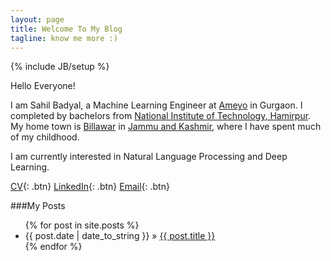 ```yaml
---
layout: page
title: Welcome To My Blog
tagline: know me more :)
---
```

{% include JB/setup %}

<style type="text/css">
  .btn {
    background-color: #BADA55
    border: none;
    color: white;
    padding: 15px 32px;
    text-align: center;
    text-decoration: none;
    display: inline-block;
    font-size: 16px;
  }
</style>


Hello Everyone!

I am Sahil Badyal, a Machine Learning Engineer at [Ameyo](https://www.ameyo.com) in Gurgaon. I completed by bachelors from [National Institute of Technology, Hamirpur](http://nith.ac.in). My home town is [Billawar](http://en.wikipedia.org/wiki/Billawar) in [Jammu and Kashmir](http://en.wikipedia.org/wiki/Jammu_and_Kashmir), where I have spent much of my childhood.

I am currently interested in Natural Language Processing and Deep Learning.

[CV](https://s3-ap-southeast-1.amazonaws.com/sahilbprojects/my-blog/SahilBadyal_CV_March_18.pdf){: .btn}  [LinkedIn](https://www.linkedin.com/in/sahilbadyal){: .btn}  [Email](mailto:me@sahilbadyal.com){: .btn}
 

###My Posts

<ul class="posts">
  {% for post in site.posts %}
    <li><span>{{ post.date | date_to_string }}</span> &raquo; <a href="{{ BASE_PATH }}{{ post.url }}">{{ post.title }}</a></li>
  {% endfor %}
</ul>

